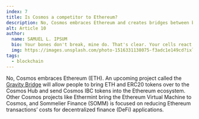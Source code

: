```yaml
---
index: 7
title: Is Cosmos a competitor to Ethereum?
description: No, Cosmos embraces Ethereum and creates bridges between both ecosystems.
alt: Article 10
author: 
  name: SAMUEL L. IPSUM
  bio: Your bones don't break, mine do. That's clear. Your cells react to bacteria and viruses differently than mine. You don't get sick, I do. That's also clear. But for some reason, you and I react the exact same way to water. We swallow it too fast, we choke. We get some in our lungs, we drown. However unreal it may seem, we are connected, you and I. We're on the same curve, just on opposite ends.
  img: https://images.unsplash.com/photo-1516331138075-f3adc1e149cd?ixlib=rb-1.2.1&ixid=MXwxMjA3fDB8MHxwaG90by1wYWdlfHx8fGVufDB8fHw%3D&auto=format&fit=crop&w=800&q=60
tags: 
  - blockchain
---
```


No, Cosmos embraces Ethereum (ETH). An upcoming project called the [Gravity Bridge](/features#gravity-bridge) will allow people to bring ETH and ERC20 tokens over to the Cosmos Hub and send Cosmos IBC tokens into the Ethereum ecosystem. Other Cosmos projects like Ethermint bring the Ethereum Virtual Machine to Cosmos, and Sommelier Finance (SOMM) is focused on reducing Ethereum transactions’ costs for decentralized finance (DeFi) applications.
